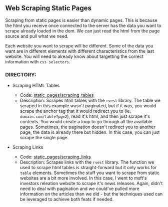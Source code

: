 ## Web Scraping Static Pages

Scraping from static pages is easier than dynamic pages. This is because the html you receive once connected to the server has the data you want to scrape already loaded in the dom. We can just read the html from the page source and pull what we need.

Each website you want to scrape will be different. Some of the data you want are in different elements with different characteristics from the last website. You will need to already know about targetting the correct information with `css selectors`. 

### DIRECTORY:
- Scraping HTML Tables
  - Code: [static_pages/scraping_tables](static_pages/scraping_tables)
  - Description: Scrapes html tables with the `rvest` library. The table we scraped in this example wasn't paginated, but if it was, you would scrape the anchor tag that it would redirect you to (ie. `domain.com/table?pg=2`), read it's html, and then just scrape it's contents. You would create a loop to go through all the available pages. Sometimes, the pagination doesn't redirect you to another page, the data is already there but hidden. In this case, you can just scrape the single page.

- Scraping Links
  - Code: [static_pages/scraping_links](static_pages/scraping_links)
  - Description: Scrapes links with the `rvest` library. The function we used to scrape html tables is straight-forward but it only works for `table` elements. Sometimes the stuff you want to scrape from static websites are a bit more involved. In this case, I went to msft's investors releation website to scrape it's news releases. Again, didn't need to deal with pagination and we could've pulled more information on the articles than we did - but the techniques used can be leveraged to achieve both feats if needed.
 
